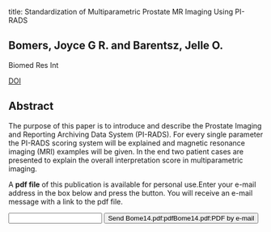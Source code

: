 title: Standardization of Multiparametric Prostate MR Imaging Using PI-RADS

## Bomers, Joyce G R. and Barentsz, Jelle O.
Biomed Res Int

<a href="https://doi.org/10.1155/2014/431680">DOI</a>

## Abstract
The purpose of this paper is to introduce and describe the Prostate Imaging and Reporting Archiving Data System (PI-RADS). For every single parameter the PI-RADS scoring system will be explained and magnetic resonance imaging (MRI) examples will be given. In the end two patient cases are presented to explain the overall interpretation score in multiparametric imaging.

A <b>pdf file</b> of this publication is available for personal use.Enter your e-mail address in the box below and press the button. You will receive an e-mail message with a link to the pdf file.
<form action="sender.php">  <input type="text" name="email">  <input type="submit" value="Send Bome14.pdf:pdfBome14.pdf:PDF by e-mail"></form>